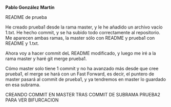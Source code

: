 **Pablo González Martín**

README de prueba

He creado prueba1 desde la rama master, y le he añadido un archivo vacío 1.txt. He hecho commit, y se ha subido todo correctamente al repositorio. Me aparecen ambas ramas, la master sólo con README y prueba1 con README y 1.txt.

Ahora voy a hacer commit deL README modificado, y luego me iré a la rama master y haré git merge prueba1.

Cómo master solo tiene 1 commit y no ha avanzado más desde que cree prueba1, el merge se hará con un Fast Forward, es decir, el puntero de master pasará al commit de prueba1, y ya tendremos en master lo guardado en esa subrama.

CREANDO COMMIT EN MASTER TRAS COMMIT DE SUBRAMA PRUEBA2 PARA VER BIFURCACION
